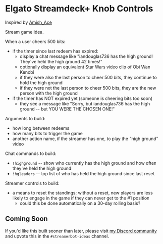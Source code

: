 # Elgato Streamdeck+ Knob Controls

Inspired by [Amish_Ace](https://twitch.tv/Amish_Ace)

Stream game idea.

When a user cheers 500 bits:

- if the timer since last redeem has expired:
    - display a chat message like "iandouglas736 has the high ground! They've held the high ground 42 times!"
    - optionally display an equivalent Star Wars video clip of Obi Wan Kenobi
    - if they were also the last person to cheer 500 bits, they continue to hold the high ground
    - if they were not the last person to cheer 500 bits, they are the new person with the high ground
- if the timer has NOT expired yet (someone is cheering bits too soon)
    - they see a message like "Sorry, but iandouglas736 has the high ground -- but YOU WERE THE CHOSEN ONE!"

Arguments to build:
- how long between redeems
- how many bits to trigger the game
- another action name, if the streamer has one, to play the "high ground" video

Chat commands to build:

- `!highground` -- show who currently has the high ground and how often they've held the high ground
- `!hgleaders` -- top list of who has held the high ground since last reset

Streamer controls to build:

- a means to reset the standings; without a reset, new players are less likely to engage in the game if they can never get to the #1 position
    - could this be done automatically on a 30-day rolling basis?

## Coming Soon

If you'd like this built sooner than later, please visit [my Discord community](https://tig.fyi/discord) and upvote this in the `#streamerbot-ideas` channel.
